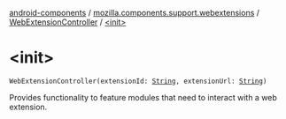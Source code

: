 [android-components](../../index.md) / [mozilla.components.support.webextensions](../index.md) / [WebExtensionController](index.md) / [&lt;init&gt;](./-init-.md)

# &lt;init&gt;

`WebExtensionController(extensionId: `[`String`](https://kotlinlang.org/api/latest/jvm/stdlib/kotlin/-string/index.html)`, extensionUrl: `[`String`](https://kotlinlang.org/api/latest/jvm/stdlib/kotlin/-string/index.html)`)`

Provides functionality to feature modules that need to interact with a web extension.

